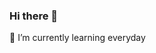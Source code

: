 ### Hi there 👋
🌱 I’m currently learning everyday

<!--
**echobash/echobash** is a ✨ _special_ ✨ repository because its `README.md` (this file) appears on your GitHub profile.

Here are some ideas to get you started:

- 🔭 I’m currently working on cryptography,network security and web security...
- 🌱 I’m currently learning Cybersecurity and Python...
- 👯 I’m looking to collaborate on any Network Automation Projects...
- 🤔 I’m looking for help with ...
- 💬 Ask me about Cryptography...
- 📫 How to reach me: ...
- 😄 Pronouns: ...
- ⚡ Fun fact: ...
-->
